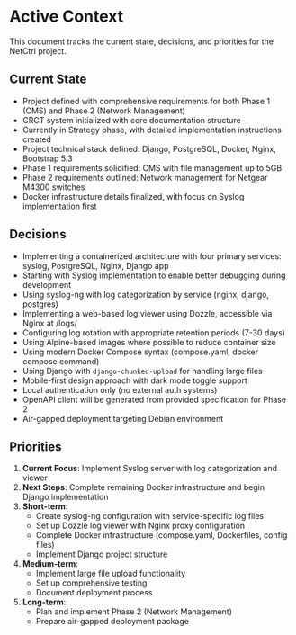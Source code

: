 # Active Context

This document tracks the current state, decisions, and priorities for the NetCtrl project.

## Current State

- Project defined with comprehensive requirements for both Phase 1 (CMS) and Phase 2 (Network Management)
- CRCT system initialized with core documentation structure
- Currently in Strategy phase, with detailed implementation instructions created
- Project technical stack defined: Django, PostgreSQL, Docker, Nginx, Bootstrap 5.3
- Phase 1 requirements solidified: CMS with file management up to 5GB
- Phase 2 requirements outlined: Network management for Netgear M4300 switches
- Docker infrastructure details finalized, with focus on Syslog implementation first

## Decisions

- Implementing a containerized architecture with four primary services: syslog, PostgreSQL, Nginx, Django app
- Starting with Syslog implementation to enable better debugging during development
- Using syslog-ng with log categorization by service (nginx, django, postgres)
- Implementing a web-based log viewer using Dozzle, accessible via Nginx at /logs/
- Configuring log rotation with appropriate retention periods (7-30 days)
- Using Alpine-based images where possible to reduce container size
- Using modern Docker Compose syntax (compose.yaml, docker compose command)
- Using Django with `django-chunked-upload` for handling large files
- Mobile-first design approach with dark mode toggle support
- Local authentication only (no external auth systems)
- OpenAPI client will be generated from provided specification for Phase 2
- Air-gapped deployment targeting Debian environment

## Priorities

1. **Current Focus**: Implement Syslog server with log categorization and viewer
2. **Next Steps**: Complete remaining Docker infrastructure and begin Django implementation
3. **Short-term**: 
   - Create syslog-ng configuration with service-specific log files
   - Set up Dozzle log viewer with Nginx proxy configuration
   - Complete Docker infrastructure (compose.yaml, Dockerfiles, config files)
   - Implement Django project structure
4. **Medium-term**:
   - Implement large file upload functionality
   - Set up comprehensive testing
   - Document deployment process
5. **Long-term**:
   - Plan and implement Phase 2 (Network Management)
   - Prepare air-gapped deployment package
